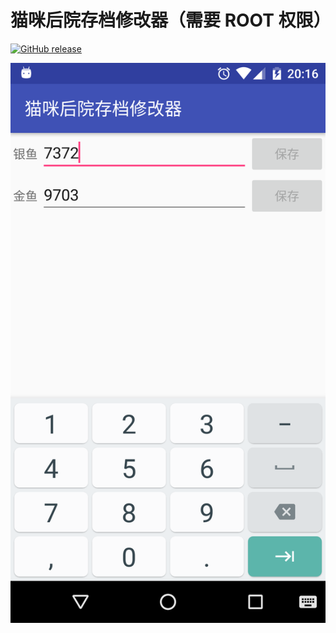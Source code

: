 猫咪后院存档修改器（需要 ROOT 权限）
===

[![GitHub release](https://img.shields.io/github/release/aa65535/NekoatsumeArchiveModifier.svg)](https://github.com/aa65535/NekoatsumeArchiveModifier/releases/latest)


![](./screenshot/device-2018-01-25-201652.png)
